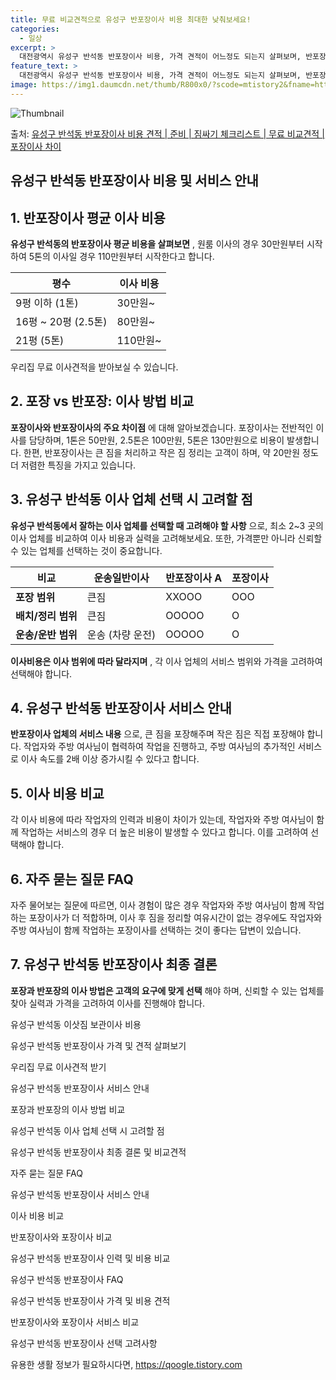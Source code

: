 ```yaml
---
title: 무료 비교견적으로 유성구 반포장이사 비용 최대한 낮춰보세요!
categories:
  - 일상
excerpt: >
  대전광역시 유성구 반석동 반포장이사 비용, 가격 견적이 어느정도 되는지 살펴보며, 반포장이사를 준비함에 있어 짐싸기 준비 체크리스트가 무엇인지 보겠습니다. 마지막으로 포장이사와 차이점을 통해 무료 비교견적으로 어떤 것이 더 합리적인 선택인지 공유 드립니다.유성구 반석동 포장이사 견적 샘플 보기 👈 클릭유성구 반석동 포장이사 가격 살펴보기 👈 클릭유성구 반석동 반포장이사 평균 이사 비용평수유성구 반석동 평균 이사 비용원룸 이사9평 이하 (1톤)30만원~투룸/쓰리룸 이사16평 ~ 20평 (2.5톤)80만원~쓰리룸 이사21평 (5톤) ~110만원~우리집 무료 이사견적 받기 👈 클릭포장 vs 반포장: 이사 방법 비교이사를 위한 포장과 반포장의 주요 차이점을 살펴봅니다.포장이사: 1톤은 50만원, 2.5톤은..
feature_text: >
  대전광역시 유성구 반석동 반포장이사 비용, 가격 견적이 어느정도 되는지 살펴보며, 반포장이사를 준비함에 있어 짐싸기 준비 체크리스트가 무엇인지 보겠습니다. 마지막으로 포장이사와 차이점을 통해 무료 비교견적으로 어떤 것이 더 합리적인 선택인지 공유 드립니다.유성구 반석동 포장이사 견적 샘플 보기 👈 클릭유성구 반석동 포장이사 가격 살펴보기 👈 클릭유성구 반석동 반포장이사 평균 이사 비용평수유성구 반석동 평균 이사 비용원룸 이사9평 이하 (1톤)30만원~투룸/쓰리룸 이사16평 ~ 20평 (2.5톤)80만원~쓰리룸 이사21평 (5톤) ~110만원~우리집 무료 이사견적 받기 👈 클릭포장 vs 반포장: 이사 방법 비교이사를 위한 포장과 반포장의 주요 차이점을 살펴봅니다.포장이사: 1톤은 50만원, 2.5톤은..
image: https://img1.daumcdn.net/thumb/R800x0/?scode=mtistory2&fname=https%3A%2F%2Fblog.kakaocdn.net%2Fdn%2Fde17Je%2FbtsHb9Br15i%2FbnjwZOQ41cL9UT41O624b0%2Fimg.webp
---
```


![Thumbnail](https://img1.daumcdn.net/thumb/R800x0/?scode=mtistory2&fname=https%3A%2F%2Fblog.kakaocdn.net%2Fdn%2Fde17Je%2FbtsHb9Br15i%2FbnjwZOQ41cL9UT41O624b0%2Fimg.webp)

<p>출처: <a href="https://qoogle.tistory.com/9691" rel="dofollow">유성구 반석동 반포장이사 비용 견적 | 준비 | 짐싸기 체크리스트 | 무료 비교견적 | 포장이사 차이</a> </p>

## 유성구 반석동 반포장이사 비용 및 서비스 안내



## 1\. 반포장이사 평균 이사 비용

**유성구 반석동의 반포장이사 평균 비용을 살펴보면** , 원룸 이사의 경우 30만원부터 시작하여 5톤의 이사일 경우 110만원부터
시작한다고 합니다.

**평수** | **이사 비용**  
---|---  
9평 이하 (1톤) | 30만원~  
16평 ~ 20평 (2.5톤) | 80만원~  
21평 (5톤) | 110만원~  
  
우리집 무료 이사견적을 받아보실 수 있습니다.



## 2\. 포장 vs 반포장: 이사 방법 비교

**포장이사와 반포장이사의 주요 차이점** 에 대해 알아보겠습니다. 포장이사는 전반적인 이사를 담당하며, 1톤은 50만원, 2.5톤은
100만원, 5톤은 130만원으로 비용이 발생합니다. 한편, 반포장이사는 큰 짐을 처리하고 작은 짐 정리는 고객이 하며, 약 20만원 정도
더 저렴한 특징을 가지고 있습니다.



## 3\. 유성구 반석동 이사 업체 선택 시 고려할 점

**유성구 반석동에서 잘하는 이사 업체를 선택할 때 고려해야 할 사항** 으로, 최소 2~3 곳의 이사 업체를 비교하여 이사 비용과 실력을
고려해보세요. 또한, 가격뿐만 아니라 신뢰할 수 있는 업체를 선택하는 것이 중요합니다.

**비교** | **운송일반이사** | **반포장이사 A** | **포장이사**  
---|---|---|---  
**포장 범위** | 큰짐 | XXOOO | OOO  
**배치/정리 범위** | 큰짐 | OOOOO | O  
**운송/운반 범위** | 운송 (차량 운전) | OOOOO | O  
  
**이사비용은 이사 범위에 따라 달라지며** , 각 이사 업체의 서비스 범위와 가격을 고려하여 선택해야 합니다.



## 4\. 유성구 반석동 반포장이사 서비스 안내

**반포장이사 업체의 서비스 내용** 으로, 큰 짐을 포장해주며 작은 짐은 직접 포장해야 합니다. 작업자와 주방 여사님이 협력하여 작업을
진행하고, 주방 여사님의 추가적인 서비스로 이사 속도를 2배 이상 증가시킬 수 있다고 합니다.



## 5\. 이사 비용 비교

각 이사 비용에 따라 작업자의 인력과 비용이 차이가 있는데, 작업자와 주방 여사님이 함께 작업하는 서비스의 경우 더 높은 비용이 발생할 수
있다고 합니다. 이를 고려하여 선택해야 합니다.



## 6\. 자주 묻는 질문 FAQ

자주 물어보는 질문에 따르면, 이사 경험이 많은 경우 작업자와 주방 여사님이 함께 작업하는 포장이사가 더 적합하며, 이사 후 짐을 정리할
여유시간이 없는 경우에도 작업자와 주방 여사님이 함께 작업하는 포장이사를 선택하는 것이 좋다는 답변이 있습니다.



## 7\. 유성구 반석동 반포장이사 최종 결론

**포장과 반포장의 이사 방법은 고객의 요구에 맞게 선택** 해야 하며, 신뢰할 수 있는 업체를 찾아 실력과 가격을 고려하여 이사를 진행해야
합니다.



유성구 반석동 이삿짐 보관이사 비용

유성구 반석동 반포장이사 가격 및 견적 살펴보기

우리집 무료 이사견적 받기

유성구 반석동 반포장이사 서비스 안내

포장과 반포장의 이사 방법 비교

유성구 반석동 이사 업체 선택 시 고려할 점

유성구 반석동 반포장이사 최종 결론 및 비교견적

자주 묻는 질문 FAQ

유성구 반석동 반포장이사 서비스 안내

이사 비용 비교

반포장이사와 포장이사 비교

유성구 반석동 반포장이사 인력 및 비용 비교

유성구 반석동 반포장이사 FAQ

유성구 반석동 반포장이사 가격 및 비용 견적

반포장이사와 포장이사 서비스 비교

유성구 반석동 반포장이사 선택 고려사항

 

유용한 생활 정보가 필요하시다면, <a href="https://qoogle.tistory.com" rel="dofollow">https://qoogle.tistory.com</a>


